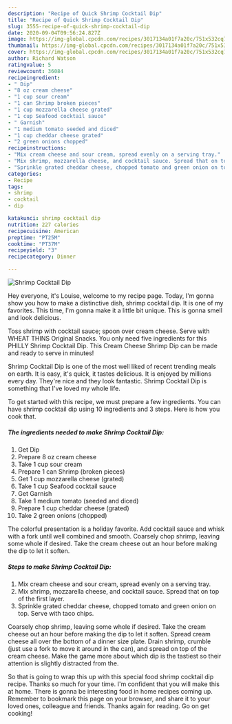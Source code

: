 ```yaml
---
description: "Recipe of Quick Shrimp Cocktail Dip"
title: "Recipe of Quick Shrimp Cocktail Dip"
slug: 3555-recipe-of-quick-shrimp-cocktail-dip
date: 2020-09-04T09:56:24.827Z
image: https://img-global.cpcdn.com/recipes/3017134a01f7a20c/751x532cq70/shrimp-cocktail-dip-recipe-main-photo.jpg
thumbnail: https://img-global.cpcdn.com/recipes/3017134a01f7a20c/751x532cq70/shrimp-cocktail-dip-recipe-main-photo.jpg
cover: https://img-global.cpcdn.com/recipes/3017134a01f7a20c/751x532cq70/shrimp-cocktail-dip-recipe-main-photo.jpg
author: Richard Watson
ratingvalue: 5
reviewcount: 36084
recipeingredient:
- " Dip"
- "8 oz cream cheese"
- "1 cup sour cream"
- "1 can Shrimp broken pieces"
- "1 cup mozzarella cheese grated"
- "1 cup Seafood cocktail sauce"
- " Garnish"
- "1 medium tomato seeded and diced"
- "1 cup cheddar cheese grated"
- "2 green onions chopped"
recipeinstructions:
- "Mix cream cheese and sour cream, spread evenly on a serving tray."
- "Mix shrimp, mozzarella cheese, and cocktail sauce. Spread that on top of the first layer."
- "Sprinkle grated cheddar cheese, chopped tomato and green onion on top. Serve with taco chips."
categories:
- Recipe
tags:
- shrimp
- cocktail
- dip

katakunci: shrimp cocktail dip 
nutrition: 227 calories
recipecuisine: American
preptime: "PT25M"
cooktime: "PT37M"
recipeyield: "3"
recipecategory: Dinner

---
```



![Shrimp Cocktail Dip](https://img-global.cpcdn.com/recipes/3017134a01f7a20c/751x532cq70/shrimp-cocktail-dip-recipe-main-photo.jpg)

Hey everyone, it's Louise, welcome to my recipe page. Today, I'm gonna show you how to make a distinctive dish, shrimp cocktail dip. It is one of my favorites. This time, I'm gonna make it a little bit unique. This is gonna smell and look delicious.

Toss shrimp with cocktail sauce; spoon over cream cheese. Serve with WHEAT THINS Original Snacks. You only need five ingredients for this PHILLY Shrimp Cocktail Dip. This Cream Cheese Shrimp Dip can be made and ready to serve in minutes!

Shrimp Cocktail Dip is one of the most well liked of recent trending meals on earth. It is easy, it's quick, it tastes delicious. It is enjoyed by millions every day. They're nice and they look fantastic. Shrimp Cocktail Dip is something that I've loved my whole life.


To get started with this recipe, we must prepare a few ingredients. You can have shrimp cocktail dip using 10 ingredients and 3 steps. Here is how you cook that.

<!--inarticleads1-->

##### The ingredients needed to make Shrimp Cocktail Dip:

1. Get  Dip
1. Prepare 8 oz cream cheese
1. Take 1 cup sour cream
1. Prepare 1 can Shrimp (broken pieces)
1. Get 1 cup mozzarella cheese (grated)
1. Take 1 cup Seafood cocktail sauce
1. Get  Garnish
1. Take 1 medium tomato (seeded and diced)
1. Prepare 1 cup cheddar cheese (grated)
1. Take 2 green onions (chopped)


The colorful presentation is a holiday favorite. Add cocktail sauce and whisk with a fork until well combined and smooth. Coarsely chop shrimp, leaving some whole if desired. Take the cream cheese out an hour before making the dip to let it soften. 

<!--inarticleads2-->

##### Steps to make Shrimp Cocktail Dip:

1. Mix cream cheese and sour cream, spread evenly on a serving tray.
1. Mix shrimp, mozzarella cheese, and cocktail sauce. Spread that on top of the first layer.
1. Sprinkle grated cheddar cheese, chopped tomato and green onion on top. Serve with taco chips.


Coarsely chop shrimp, leaving some whole if desired. Take the cream cheese out an hour before making the dip to let it soften. Spread cream cheese all over the bottom of a dinner size plate. Drain shrimp, crumble (just use a fork to move it around in the can), and spread on top of the cream cheese. Make the game more about which dip is the tastiest so their attention is slightly distracted from the. 

So that is going to wrap this up with this special food shrimp cocktail dip recipe. Thanks so much for your time. I'm confident that you will make this at home. There is gonna be interesting food in home recipes coming up. Remember to bookmark this page on your browser, and share it to your loved ones, colleague and friends. Thanks again for reading. Go on get cooking!
